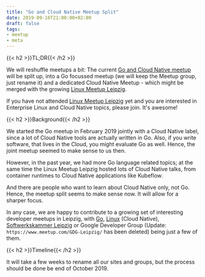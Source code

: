 ```yaml
---
title: "Go and Cloud Native Meetup Split"
date: 2019-09-16T21:00:00+02:00
draft: false
tags:
- meetup
- meta
---
```


{{< h2 >}}TL;DR{{< /h2 >}}

We will reshuffle meetups a bit: The current [Go and Cloud Native
meetup](https://www.meetup.com/Leipzig-Golang/) will be split up,
into a Go focussed meetup (we will keep the Meetup group, just rename it) and a
dedicated Cloud Native Meetup - which might be merged with the growing [Linux
Meetup Leipzig](https://www.meetup.com/Linux-Meetup-Leipzig/).

If you have not attended [Linux Meetup
Leipzig](https://www.meetup.com/Linux-Meetup-Leipzig/) yet and you are
interested in Enterprise Linux and Cloud Native topics, please join. It's
awesome!

{{< h2 >}}Background{{< /h2 >}}

We started the Go meetup in February 2019 jointly with a Cloud Native label,
since a lot of Cloud Native tools are actually written in Go. Also, if you
write software, that lives in the Cloud, you might evaluate Go as well.  Hence,
the joint meetup seemed to make sense to us then.

However, in the past year, we had more Go language related topics; at the same
time the Linux Meetup Leipzig hosted lots of Cloud Native talks, from container
runtimes to Cloud Native applications like Kubeflow.

And there are people who want to learn about Cloud Native only, not Go. Hence,
the meetup split seems to make sense now. It will allow for a sharper focus.

In any case, we are happy to contribute to a growing set of interesting
developer meetups in Leipzig, with
[Go](https://www.meetup.com/Leipzig-Golang/),
[Linux](https://www.meetup.com/Linux-Meetup-Leipzig/) (Cloud Native),
[Softwerkskammer Leipzig](https://www.meetup.com/Softwerkskammer-Leipzig/) or
Google Developer Group (Update: `https://www.meetup.com/GDG-Leipzig/` has been deleted) being just a few
of them.

{{< h2 >}}Timeline{{< /h2 >}}

It will take a few weeks to rename all our sites and groups, but the process
should be done be end of October 2019.
